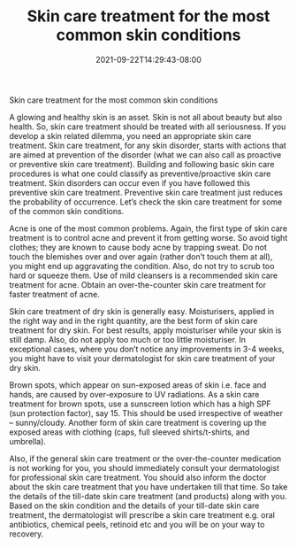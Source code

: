 ﻿---
title: "Skin care treatment for the most common skin conditions"
date: 2021-09-22T14:29:43-08:00
description: "Skincare Tips for Web Success"
featured_image: "/images/Skincare.jpg"
tags: ["Skincare"]
---

Skin care treatment for the most common skin conditions

A glowing and healthy skin is an asset. Skin is not all about beauty but also health. So, skin care treatment should be treated with all seriousness. If you develop a skin related dilemma, you need an appropriate skin care treatment. Skin care treatment, for any skin disorder, starts with actions that are aimed at prevention of the disorder (what we can also call as proactive or preventive skin care treatment). Building and following basic skin care procedures is what one could classify as preventive/proactive skin care treatment. Skin disorders can occur even if you have followed this preventive skin care treatment. Preventive skin care treatment just reduces the probability of occurrence. Let’s check the skin care treatment for some of the common skin conditions.

Acne is one of the most common problems. Again, the first type of skin care treatment is to control acne and prevent it from getting worse. So avoid tight clothes; they are known to cause body acne by trapping sweat. Do not touch the blemishes over and over again (rather don’t touch them at all), you might end up aggravating the condition. Also, do not try to scrub too hard or squeeze them. Use of mild cleansers is a recommended skin care treatment for acne. Obtain an over-the-counter skin care treatment for faster treatment of acne.

Skin care treatment of dry skin is generally easy. Moisturisers, applied in the right way and in the right quantity, are the best form of skin care treatment for dry skin. For best results, apply moisturiser while your skin is still damp. Also, do not apply too much or too little moisturiser. In exceptional cases, where you don’t notice any improvements in 3-4 weeks, you might have to visit your dermatologist for skin care treatment of your dry skin.

Brown spots, which appear on sun-exposed areas of skin i.e. face and hands, are caused by over-exposure to UV radiations. As a skin care treatment for brown spots, use a sunscreen lotion which has a high SPF (sun protection factor), say 15.  This should be used irrespective of weather – sunny/cloudy. Another form of skin care treatment is covering up the exposed areas with clothing (caps, full sleeved shirts/t-shirts, and umbrella).

Also, if the general skin care treatment or the over-the-counter medication is not working for you, you should immediately consult your dermatologist for professional skin care treatment. You should also inform the doctor about the skin care treatment that you have undertaken till that time. So take the details of the till-date skin care treatment (and products) along with you. Based on the skin condition and the details of your till-date skin care treatment, the dermatologist will prescribe a skin care treatment e.g. oral antibiotics, chemical peels, retinoid etc and you will be on your way to recovery.


